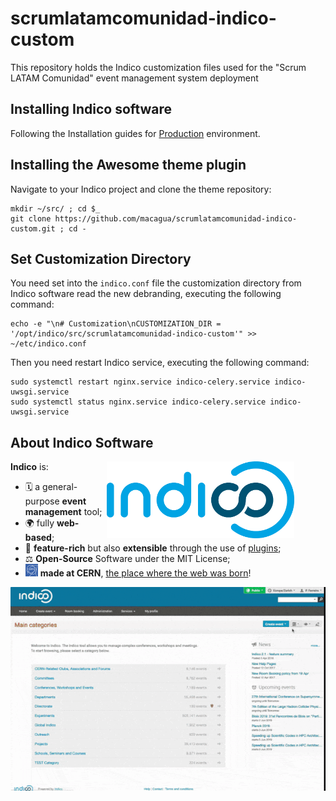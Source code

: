 # scrumlatamcomunidad-indico-custom

This repository holds the Indico customization files used for the "Scrum LATAM Comunidad" event management system deployment

## Installing Indico software

Following the Installation guides for [Production](https://docs.getindico.io/en/stable/installation/production/) environment.


## Installing the Awesome theme plugin

Navigate to your Indico project and clone the theme repository:

```
mkdir ~/src/ ; cd $_
git clone https://github.com/macagua/scrumlatamcomunidad-indico-custom.git ; cd -
```

## Set Customization Directory

You need set into the ``indico.conf`` file the customization directory from Indico software read the new debranding, executing the following command:

```
echo -e "\n# Customization\nCUSTOMIZATION_DIR = '/opt/indico/src/scrumlatamcomunidad-indico-custom'" >> ~/etc/indico.conf
```

Then you need restart Indico service, executing the following command:

```
sudo systemctl restart nginx.service indico-celery.service indico-uwsgi.service
sudo systemctl status nginx.service indico-celery.service indico-uwsgi.service
```

## About Indico Software

<img src="https://github.com/indico/indico/raw/master/indico/web/static/images/logo_indico.png"
     align="right"
     width="300"
     style="width: 300px; float: right; margin-right: 50px;">

**Indico** is:
 * 🗓 a general-purpose **event management** tool;
 * 🌍 fully **web-based**;
 * 🧩 **feature-rich** but also **extensible** through the use of [plugins](https://docs.getindico.io/en/stable/plugins/);
 * ⚖️ **Open-Source** Software under the MIT License;
 * <img src="https://raw.githubusercontent.com/indico/assets/master/cern_badge.png" width="20"> **made at CERN**, [the place where the web was born](https://home.cern/science/computing/birth-web)!

![A sneak peek of Indico](https://raw.githubusercontent.com/indico/indico/master/sneakpeek.gif)
